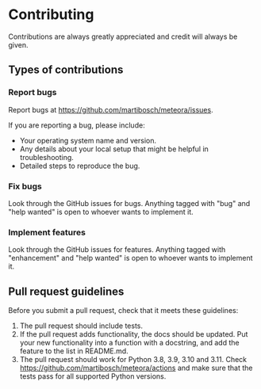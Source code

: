 # Contributing

Contributions are always greatly appreciated and credit will always be given.

## Types of contributions

### Report bugs

Report bugs at https://github.com/martibosch/meteora/issues.

If you are reporting a bug, please include:

- Your operating system name and version.
- Any details about your local setup that might be helpful in troubleshooting.
- Detailed steps to reproduce the bug.

### Fix bugs

Look through the GitHub issues for bugs. Anything tagged with "bug" and "help wanted" is open to whoever wants to implement it.

### Implement features

Look through the GitHub issues for features. Anything tagged with "enhancement" and "help wanted" is open to whoever wants to implement it.

## Pull request guidelines

Before you submit a pull request, check that it meets these guidelines:

1. The pull request should include tests.
1. If the pull request adds functionality, the docs should be updated. Put your new functionality into a function with a docstring, and add the feature to the list in README.md.
1. The pull request should work for Python 3.8, 3.9, 3.10 and 3.11. Check https://github.com/martibosch/meteora/actions and make sure that the tests pass for all supported Python versions.
